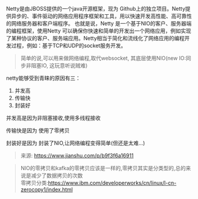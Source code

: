 Netty是由JBOSS提供的一个java开源框架，现为 Github上的独立项目。Netty提供异步的、事件驱动的网络应用程序框架和工具，用以快速开发高性能、高可靠性的网络服务器和客户端程序。
也就是说，Netty 是一个基于NIO的客户、服务器端的编程框架，使用Netty 可以确保你快速和简单的开发出一个网络应用，例如实现了某种协议的客户、服务端应用。Netty相当于简化和流线化了网络应用的编程开发过程，例如：基于TCP和UDP的socket服务开发。
> 简单的说,可以用来做网络编程,取代websocket,
其底层使用NIO(new IO:同步非阻塞IO, 这玩意听说贼难)


netty能够受到青睐的原因有三：
1. 并发高
2. 传输快
3. 封装好

并发高是因为非阻塞接收,使用多线程接收   

传输快是因为 使用了零拷贝   

封装好是因为 封装了NIO,让网络编程变得简单(但还是太难...)

> 来源: https://www.jianshu.com/p/b9f3f6a16911

> NIO的零拷贝和kafka的零拷贝应该是一样的,零拷贝其实是分类型的,总的来说是减少了数据拷贝的次数  
零拷贝分类:https://www.ibm.com/developerworks/cn/linux/l-cn-zerocopy1/index.html
